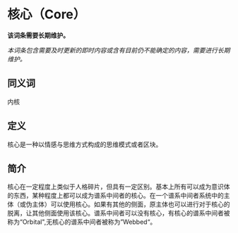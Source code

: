 # 核心（Core）

**该词条需要长期维护。**

_本词条包含需要及时更新的即时内容或含有目前仍不能确定的内容，需要进行长期维护。_

## 同义词

内核

## 定义

核心是一种以情感与思维方式构成的思维模式或者区块。

## 简介

核心在一定程度上类似于人格碎片，但具有一定区别。基本上所有可以成为意识体的东西，某种程度上都可以成为谱系中间者的核心。在一个谱系中间者系统中的主体（或伪主体）可以使用核心。如果有其他的侧面，原主体也可以进行对于核心的脱离，让其他侧面使用该核心。谱系中间者可以没有核心，有核心的谱系中间者被称为“Orbital",无核心的谱系中间者被称为”Webbed“。
